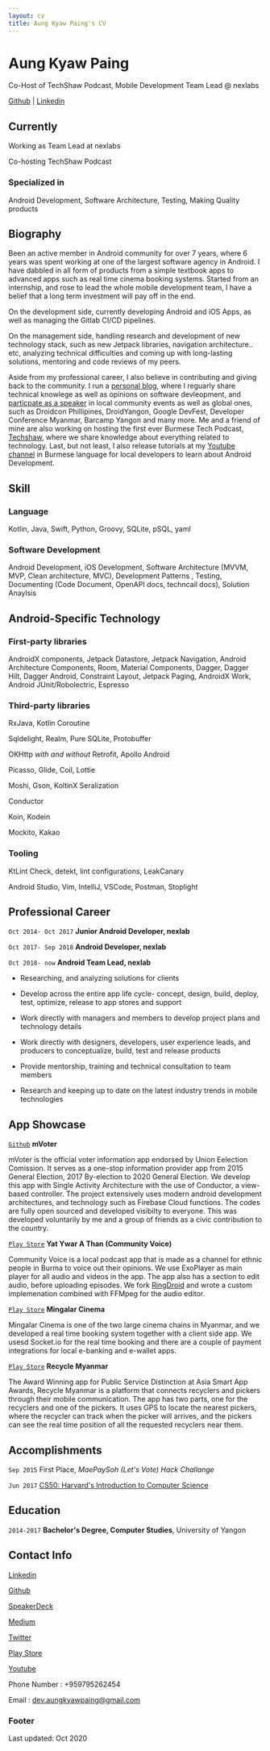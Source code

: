 ```yaml
---
layout: cv
title: Aung Kyaw Paing's CV
---
```

# Aung Kyaw Paing
Co-Host of TechShaw Podcast, Mobile Development Team Lead @ nexlabs

<div id="webaddress">
<a href="https://github.com/vincent-paing">Github</a> 
| <a href="https://www.linkedin.com/in/aungkyawpaing/">Linkedin</a> 
</div>


## Currently

Working as Team Lead at nexlabs

Co-hosting TechShaw Podcast

### Specialized in

Android Development, Software Architecture, Testing, Making Quality products

## Biography

Been an active member in Android community for over 7 years, where 6 years was spent working at one of the largest software agency in Android. I have dabbled in all form of products from a simple textbook apps to advanced apps such as real time cinema booking systems. Started from an internship, and rose to lead the whole mobile development team, I have a belief that a long term investment will pay off in the end. 

On the development side, currently developing Android and iOS Apps, as well as managing the Gitlab CI/CD pipelines.

On the management side, handling research and development of new technology stack, such as new Jetpack libraries, navigation architecture.. etc, analyzing technical difficulties and coming up with long-lasting solutions, mentoring and code reviews of my peers. 

Aside from my professional career, I also believe in contributing and giving back to the community. I run a [personal blog](https://medium.com/@aungkyawpaing), where I reguarly share technical knowlege as well as opinions on software devleopment, and [particpate as a speaker](https://speakerdeck.com/vincentpaing_) in local community events as well as global ones, such as Droidcon Phillipines, DroidYangon, Google DevFest, Developer Conference Myanmar, Barcamp Yangon and many more. Me and a friend of mine are also working on hosting the first ever Burmese Tech Podcast, [Techshaw](https://anchor.fm/techshaw), where we share knowledge about everything related to technology. Last, but not least, I also release tutorials at my [Youtube channel](https://www.youtube.com/c/AungKyawPaing) in Burmese language for local developers to learn about Android Development.


## Skill

### Language

Kotlin, Java, Swift, Python, Groovy, SQLite, pSQL, yaml

### Software Development

Android Development, iOS Development, Software Architecture (MVVM, MVP, Clean architecture, MVC), Development Patterns , Testing, Documenting (Code Document, OpenAPI docs, techncail docs), Solution Anaylsis 

## **Android-Specific Technology**

### First-party libraries

AndroidX components, Jetpack Datastore, Jetpack Navigation, Android Architecture Components, Room, Material Components, Dagger, Dagger Hilt, Dagger Android, Constraint Layout, Jetpack Paging, AndroidX Work, Android JUnit/Robolectric, Espresso

### Third-party libraries

RxJava, Kotlin Coroutine

Sqldelight, Realm, Pure SQLite, Protobuffer

OKHttp *with and without* Retrofit, Apollo Android

Picasso, Glide, Coil, Lottie

Moshi, Gson, KoltinX Seralization

Conductor

Koin, Kodein

Mockito, Kakao

### Tooling

KtLint Check, detekt, lint configurations, LeakCanary

Android Studio, Vim, IntelliJ, VSCode, Postman, Stoplight

## Professional Career
`Oct 2014- Oct 2017`
__Junior Android Developer, nexlab__

`Oct 2017- Sep 2018`
__Android Developer, nexlab__

`Oct 2018- now`
__Android Team Lead, nexlab__

- Researching, and analyzing solutions for clients

- Develop across the entire app life cycle- concept, design, build, deploy, test, optimize, release to app stores and support

- Work directly with managers and members to develop project plans and technology details

- Work directly with designers, developers, user experience leads, and producers to conceptualize, build, test and release products

- Provide mentorship, training and technical consultation to team members

- Research and keeping up to date on the latest industry trends in mobile technologies

## App Showcase
[`Github`](https://github.com/PopStackHack/mVoterAndroid)
__mVoter__

mVoter is the official voter information app endorsed by Union Eelection Comission. It serves as a one-stop information provider app from 2015 General Election, 2017 By-election to 2020 General Election. We develop this app with Single Activity Architecture with the use of Conductor, a view-based controller. The project extensively uses modern android development architectures, and technology such as Firebase Cloud functions. The codes are fully open sourced and developed visibilty to everyone. This was developed voluntarily by me and a group of friends as a civic contribution to the country.

[`Play Store`](https://play.google.com/store/apps/details?id=ims.fojo.dw.communityradio)
__Yat Ywar A Than (Community Voice)__

Community Voice is a local podcast app that is made as a channel for ethnic people in Burma to voice out their opinions. We use ExoPlayer as main player for all audio and videos in the app. The app also has a section to edit audio, before uploading episodes. We fork [RingDroid](https://github.com/google/ringdroid) and wrote a custom implemenation combined with FFMpeg for the audio editor.

[`Play Store`](https://play.google.com/store/apps/details?id=com.mingalar.cinemas&hl=en_US)
__Mingalar Cinema__

Mingalar Cinema is one of the two large cinema chains in Myanmar, and we developed a real time booking system together with a client side app. We usesd Socket.io for the real time booking and there are a couple of payment integrations for local e-banking and e-wallet apps.

[`Play Store`](hhttps://play.google.com/store/apps/details?id=com.recyclemm.user)
__Recycle Myanmar__

The Award Winning app for Public Service Distinction at Asia Smart App Awards, Recycle Myanmar is a platform that connects recyclers and pickers through their mobile communication. The app has two parts, one for the recyclers and one of the pickers. It uses GPS to locate the nearest pickers, where the recycler can track when the picker will arrives, and the pickers can see the real time position of all the requested recyclers near them.

## Accomplishments

`Sep 2015`
First Place, *MaePaySoh (Let's Vote) Hack Challange*

`Jun 2017`
[CS50: Harvard's Introduction to Computer Science](https://courses.edx.org/certificates/5be28890e2c845d6ae27e109bfdd31b7)

## Education

`2014-2017`
__Bachelor's Degree, Computer Studies__, University of Yangon

## Contact Info

[Linkedin](https://www.linkedin.com/in/aungkyawpaing)

[Github](https://github.com/vincent-paing)

[SpeakerDeck](https://speakerdeck.com/vincentpaing)

[Medium](https://medium.com/@aungkyawpaing)

[Twitter](https://twitter.com/vincentpaing)

[Play Store](https://play.google.com/store/apps/dev?id=8740828190729082681)

[Youtube](https://www.youtube.com/c/AungKyawPaing)

Phone Number : +959795262454

Email : dev.aungkyawpaing@gmail.com

### Footer

Last updated: Oct 2020